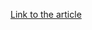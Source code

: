 [Link to the article](https://www.akamai.com/blog/security/2024/apr/api-cyberattacks-growing-threat-organizations-latin-america)

